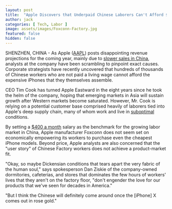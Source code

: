 ```yaml
---
layout: post
title:  "Apple Discovers that Underpaid Chinese Laborers Can't Afford $1,000 iPhones"
author: jack
categories: [ Tech, Labor ]
image: assets/images/Foxconn-Factory.jpg
featured: false
hidden: false
---
```


SHENZHEN, CHINA - As Apple ([AAPL](https://finance.yahoo.com/quote/AAPL/)) posts disappointing revenue projections for the coming year, mainly due to [slower sales in China](https://www.nytimes.com/2019/01/02/technology/apple-revenue-decline-china.html), analysts at the company have been scrambling to pinpoint exact causes. Corporate strategists have recently uncovered that hundreds of thousands of Chinese workers who are not paid a living wage cannot afford the expensive iPhones that they themselves assemble.

CEO Tim Cook has turned Apple Eastward in the eight years since he took the helm of the company, hoping that emerging markets in Asia will sustain growth after Western markets become saturated. However, Mr. Cook is relying on a potential customer base comprised heavily of laborers tied into Apple's deep supply chain, many of whom work and live in [suboptimal](https://www.wired.com/2011/02/ff-joelinchina/) conditions. 

By setting a [$400 a month](https://thenextweb.com/insider/2017/04/12/nyu-student-goes-undercover-at-chinese-iphone-factory/) salary as the benchmark for the growing labor market in China, Apple manufacturer Foxconn does not seem set on economically empowering its workers to purchase even the cheapest iPhone models. Beyond price, Apple analysts are also concerned that the "user story" of Chinese Factory workers does not achieve a product-market fit.

"Okay, so maybe Dickensian conditions that tears apart the very fabric of the human soul," says spokesperson Dan Ziskie of the company-owned dormitories, cafeterias, and stores that dominates the few hours of workers' lives that they aren't on the factory floor, "don't engender the love for our products that we've seen for decades in America."

"But I think the Chinese will definitely come around once the [iPhone] X comes out in rose gold."
